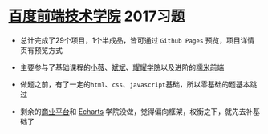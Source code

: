 # [百度前端技术学院][百度前端技术学院] 2017习题

* 总计完成了29个项目，1个半成品，皆可通过 `Github Pages` 预览，项目详情页有预览方式

* 主要参与了基础课程的[小薇][小薇]、[斌斌](斌斌)、[耀耀学院](耀耀)以及进阶的[糯米前端](糯米)

* 做题之前，有了一定的`html`、`css`、`javascript`基础，所以零基础的题基本跳过

* 剩余的[商业平台][商业平台]和 [Echarts][Echarts] 学院没做，觉得偏向框架，权衡之下，就先去补基础了


[百度前端技术学院]: http://ife.baidu.com/2017

[小薇]: http://ife.baidu.com/2017/college/detail/id/9

[斌斌]: http://ife.baidu.com/2017/college/detail/id/10

[耀耀]: http://ife.baidu.com/2017/college/detail/id/11

[糯米]: http://ife.baidu.com/2017/college/detail/id/8

[商业平台]: http://ife.baidu.com/2017/college/detail/id/5

[Echarts]: http://ife.baidu.com/2017/college/detail/id/6
